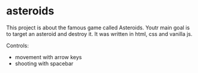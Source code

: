 # asteroids
This project is about the famous game called Asteroids. Youtr main goal is to target an asteroid and destroy it. It was written in html, css and vanilla js.

Controls:
   - movement with arrow keys
   - shooting with spacebar